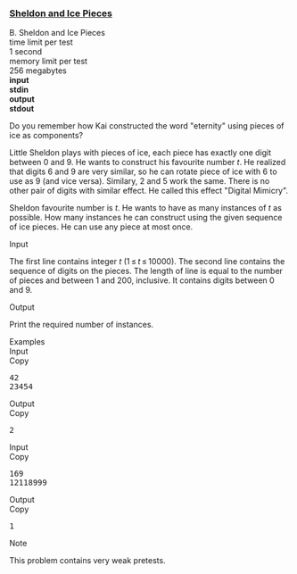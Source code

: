 <h3><a href="https://codeforces.com/contest/328/problem/B" target="_blank" rel="noopener noreferrer">Sheldon and Ice Pieces</a></h3>
<div class="header"><div class="title">B. Sheldon and Ice Pieces</div><div class="time-limit"><div class="property-title">time limit per test</div>1 second</div><div class="memory-limit"><div class="property-title">memory limit per test</div>256 megabytes</div><div class="input-file input-standard" style="font-weight: bold"><div class="property-title">input</div>stdin</div><div class="output-file output-standard" style="font-weight: bold"><div class="property-title">output</div>stdout</div></div><div><p>Do you remember how Kai constructed the word "eternity" using pieces of ice as components?</p><p>Little Sheldon plays with pieces of ice, each piece has exactly one digit between 0 and 9. He wants to construct his favourite number <span class="tex-span"><i>t</i></span>. He realized that digits 6 and 9 are very similar, so he can rotate piece of ice with 6 to use as 9 (and vice versa). Similary, 2 and 5 work the same. There is no other pair of digits with similar effect. He called this effect "Digital Mimicry".</p><p>Sheldon favourite number is <span class="tex-span"><i>t</i></span>. He wants to have as many instances of <span class="tex-span"><i>t</i></span> as possible. How many instances he can construct using the given sequence of ice pieces. He can use any piece at most once. </p></div><div class="input-specification"><div class="section-title">Input</div><p>The first line contains integer <span class="tex-span"><i>t</i></span> (<span class="tex-span">1 ≤ <i>t</i> ≤ 10000</span>). The second line contains the sequence of digits on the pieces. The length of line is equal to the number of pieces and between 1 and 200, inclusive. It contains digits between 0 and 9.</p></div><div class="output-specification"><div class="section-title">Output</div><p>Print the required number of instances.</p></div><div class="sample-tests"><div class="section-title">Examples</div><div class="sample-test"><div class="input"><div class="title">Input<div title="Copy" data-clipboard-target="#id007628349230746249" id="id0029727522450669785" class="input-output-copier">Copy</div></div><pre id="id007628349230746249">42<br>23454<br></pre></div><div class="output"><div class="title">Output<div title="Copy" data-clipboard-target="#id008125184026183653" id="id0027029297927705587" class="input-output-copier">Copy</div></div><pre id="id008125184026183653">2<br></pre></div><div class="input"><div class="title">Input<div title="Copy" data-clipboard-target="#id004132431731465579" id="id005744820534799921" class="input-output-copier">Copy</div></div><pre id="id004132431731465579">169<br>12118999<br></pre></div><div class="output"><div class="title">Output<div title="Copy" data-clipboard-target="#id004647561964251482" id="id00640340360824041" class="input-output-copier">Copy</div></div><pre id="id004647561964251482">1<br></pre></div></div></div><div class="note"><div class="section-title">Note</div><p>This problem contains very weak pretests.</p></div>